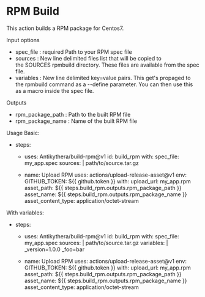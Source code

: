 # RPM Build
This action builds a RPM package for Centos7.

Input options
* spec_file : required Path to your RPM spec file
* sources : New line delimited files list that will be copied to the SOURCES rpmbuild directory. These files are available from the spec file.
* variables : New line delimited key=value pairs. This get's propaged to the rpmbuild command as a --define parameter. You can then use this as a macro inside the spec file.

Outputs
* rpm_package_path : Path to the built RPM file
* rpm_package_name : Name of the built RPM file

Usage
Basic:
- steps:
    - uses: Antikythera/build-rpm@v1
      id: build_rpm
      with:
        spec_file: my_app.spec
        sources: |
          path/to/source.tar.gz

    - name: Upload RPM
        uses: actions/upload-release-asset@v1
        env:
          GITHUB_TOKEN: ${{ github.token }}
        with:
          upload_url: my_app.rpm
          asset_path: ${{ steps.build_rpm.outputs.rpm_package_path }}
          asset_name: ${{ steps.build_rpm.outputs.rpm_package_name }}
          asset_content_type: application/octet-stream

With variables:
- steps:
    - uses: Antikythera/build-rpm@v1
      id: build_rpm
      with:
        spec_file: my_app.spec
        sources: |
          path/to/source.tar.gz
        variables: |
          _version=1.0.0
          _foo=bar

    - name: Upload RPM
        uses: actions/upload-release-asset@v1
        env:
          GITHUB_TOKEN: ${{ github.token }}
        with:
          upload_url: my_app.rpm
          asset_path: ${{ steps.build_rpm.outputs.rpm_package_path }}
          asset_name: ${{ steps.build_rpm.outputs.rpm_package_name }}
          asset_content_type: application/octet-stream
